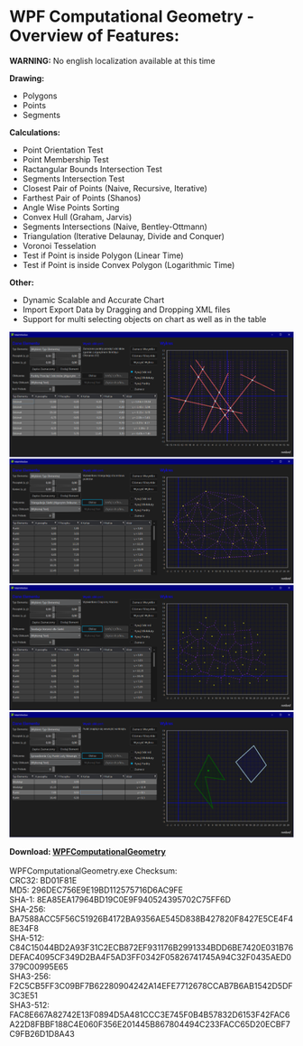 # WPF Computational Geometry - Overview of Features:
**WARNING:** No english localization available at this time

**Drawing:**
* Polygons
* Points
* Segments

**Calculations:**
* Point Orientation Test
* Point Membership Test
* Ractangular Bounds Intersection Test
* Segments Intersection Test
* Closest Pair of Points (Naive, Recursive, Iterative)
* Farthest Pair of Points (Shanos)
* Angle Wise Points Sorting
* Convex Hull (Graham, Jarvis)
* Segments Intersections (Naive, Bentley-Ottmann)
* Triangulation (Iterative Delaunay, Divide and Conquer)
* Voronoi Tesselation
* Test if Point is inside Polygon (Linear Time)
* Test if Point is inside Convex Polygon (Logarithmic Time)

**Other:**
* Dynamic Scalable and Accurate Chart
* Import Export Data by Dragging and Dropping XML files
* Support for multi selecting objects on chart as well as in the table

![ComputationalGeometry1](/Images/2018-03-26_152504.png?raw=true "ComputationalGeometry1")
![ComputationalGeometry2](/Images/2018-03-26_152645.png?raw=true "ComputationalGeometry2")
![ComputationalGeometry3](/Images/2018-03-26_152713.png?raw=true "ComputationalGeometry3")
![ComputationalGeometry4](/Images/2018-03-26_152916.png?raw=true "ComputationalGeometry4")

<b>Download: [WPFComputationalGeometry](https://github.com/rvnlord/ComputationalGeometry/releases/download/v1.00/WPFComputationalGeometry.zip)</b> <br />
<br />
WPFComputationalGeometry.exe Checksum:<br />
CRC32: BD01F81E<br />
MD5: 296DEC756E9E19BD112575716D6AC9FE<br />
SHA-1: 8EA85EA17964BD19C0E9F940524395702C75FF6D<br />
SHA-256: BA7588ACC5F56C51926B4172BA9356AE545D838B427820F8427E5CE4F48E34F8<br />
SHA-512: C84C15044BD2A93F31C2ECB872EF931176B2991334BDD6BE7420E031B76DEFAC4095CF349D2BA4F5AD3FF0342F05826741745A94C32F0435AED0379C00995E65<br />
SHA3-256: F2C5CB5FF3C09BF7B62280904242A14EFE7712678CCAB7B6AB1542D5DF3C3E51<br />
SHA3-512: FAC8E667A82742E13F0894D5A481CCC3E745F0B4B57832D6153F42FAC6A22D8FBBF188C4E060F356E201445B867804494C233FACC65D20ECBF7C9FB26D1D8A43<br />










